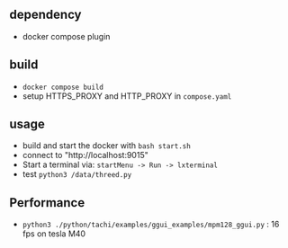 ## dependency

- docker compose plugin

## build

- `docker compose build`
- setup HTTPS_PROXY and HTTP_PROXY in `compose.yaml`

## usage 

- build and start the docker with `bash start.sh`
- connect to "http://localhost:9015"
- Start a terminal via: `startMenu -> Run -> lxterminal`
- test `python3 /data/threed.py`

## Performance

- `python3 ./python/tachi/examples/ggui_examples/mpm128_ggui.py` : 16 fps on tesla M40
